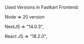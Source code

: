 Used Versions in Fastkart Frontend:

Node => 20 version

NextJS => "14.0.3",

React JS => "18.2.0",
